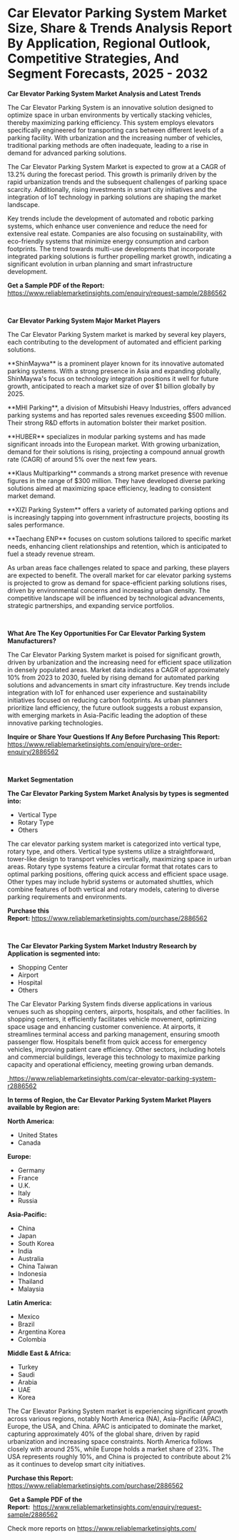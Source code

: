 <p><h1>Car Elevator Parking System Market Size, Share & Trends Analysis Report By Application, Regional Outlook, Competitive Strategies, And Segment Forecasts, 2025 - 2032</h1></p><p><strong>Car Elevator Parking System Market Analysis and Latest Trends</strong></p>
<p><p>The Car Elevator Parking System is an innovative solution designed to optimize space in urban environments by vertically stacking vehicles, thereby maximizing parking efficiency. This system employs elevators specifically engineered for transporting cars between different levels of a parking facility. With urbanization and the increasing number of vehicles, traditional parking methods are often inadequate, leading to a rise in demand for advanced parking solutions.</p><p>The Car Elevator Parking System Market is expected to grow at a CAGR of 13.2% during the forecast period. This growth is primarily driven by the rapid urbanization trends and the subsequent challenges of parking space scarcity. Additionally, rising investments in smart city initiatives and the integration of IoT technology in parking solutions are shaping the market landscape. </p><p>Key trends include the development of automated and robotic parking systems, which enhance user convenience and reduce the need for extensive real estate. Companies are also focusing on sustainability, with eco-friendly systems that minimize energy consumption and carbon footprints. The trend towards multi-use developments that incorporate integrated parking solutions is further propelling market growth, indicating a significant evolution in urban planning and smart infrastructure development.</p></p>
<p><strong>Get a Sample PDF of the Report:&nbsp;</strong> <a href="https://www.reliablemarketinsights.com/enquiry/request-sample/2886562?utm_campaign=2204&utm_medium=2&utm_source=Github&utm_content=ia&utm_term=13032025&utm_id=car-elevator-parking-system">https://www.reliablemarketinsights.com/enquiry/request-sample/2886562</a></p>
<p>&nbsp;</p>
<p><strong>Car Elevator Parking System Major Market Players</strong></p>
<p><p>The Car Elevator Parking System market is marked by several key players, each contributing to the development of automated and efficient parking solutions. </p><p>**ShinMaywa** is a prominent player known for its innovative automated parking systems. With a strong presence in Asia and expanding globally, ShinMaywa's focus on technology integration positions it well for future growth, anticipated to reach a market size of over $1 billion globally by 2025.</p><p>**MHI Parking**, a division of Mitsubishi Heavy Industries, offers advanced parking systems and has reported sales revenues exceeding $500 million. Their strong R&D efforts in automation bolster their market position.</p><p>**HUBER** specializes in modular parking systems and has made significant inroads into the European market. With growing urbanization, demand for their solutions is rising, projecting a compound annual growth rate (CAGR) of around 5% over the next few years.</p><p>**Klaus Multiparking** commands a strong market presence with revenue figures in the range of $300 million. They have developed diverse parking solutions aimed at maximizing space efficiency, leading to consistent market demand.</p><p>**XIZI Parking System** offers a variety of automated parking options and is increasingly tapping into government infrastructure projects, boosting its sales performance.</p><p>**Taechang ENP** focuses on custom solutions tailored to specific market needs, enhancing client relationships and retention, which is anticipated to fuel a steady revenue stream.</p><p>As urban areas face challenges related to space and parking, these players are expected to benefit. The overall market for car elevator parking systems is projected to grow as demand for space-efficient parking solutions rises, driven by environmental concerns and increasing urban density. The competitive landscape will be influenced by technological advancements, strategic partnerships, and expanding service portfolios.</p></p>
<p>&nbsp;</p>
<p><strong>What Are The Key Opportunities For Car Elevator Parking System Manufacturers?</strong></p>
<p><p>The Car Elevator Parking System market is poised for significant growth, driven by urbanization and the increasing need for efficient space utilization in densely populated areas. Market data indicates a CAGR of approximately 10% from 2023 to 2030, fueled by rising demand for automated parking solutions and advancements in smart city infrastructure. Key trends include integration with IoT for enhanced user experience and sustainability initiatives focused on reducing carbon footprints. As urban planners prioritize land efficiency, the future outlook suggests a robust expansion, with emerging markets in Asia-Pacific leading the adoption of these innovative parking technologies.</p></p>
<p><strong>Inquire or Share Your Questions If Any Before Purchasing This Report:</strong> <a href="https://www.reliablemarketinsights.com/enquiry/pre-order-enquiry/2886562?utm_campaign=2204&utm_medium=2&utm_source=Github&utm_content=ia&utm_term=13032025&utm_id=car-elevator-parking-system">https://www.reliablemarketinsights.com/enquiry/pre-order-enquiry/2886562</a></p>
<p>&nbsp;</p>
<p><strong>Market Segmentation</strong></p>
<p><strong>The Car Elevator Parking System Market Analysis by types is segmented into:</strong></p>
<p><ul><li>Vertical Type</li><li>Rotary Type</li><li>Others</li></ul></p>
<p><p>The car elevator parking system market is categorized into vertical type, rotary type, and others. Vertical type systems utilize a straightforward, tower-like design to transport vehicles vertically, maximizing space in urban areas. Rotary type systems feature a circular format that rotates cars to optimal parking positions, offering quick access and efficient space usage. Other types may include hybrid systems or automated shuttles, which combine features of both vertical and rotary models, catering to diverse parking requirements and environments.</p></p>
<p><strong>Purchase this Report:&nbsp;</strong><a href="https://www.reliablemarketinsights.com/purchase/2886562?utm_campaign=2204&utm_medium=2&utm_source=Github&utm_content=ia&utm_term=13032025&utm_id=car-elevator-parking-system">https://www.reliablemarketinsights.com/purchase/2886562</a></p>
<p>&nbsp;</p>
<p><strong>The Car Elevator Parking System Market Industry Research by Application is segmented into:</strong></p>
<p><ul><li>Shopping Center</li><li>Airport</li><li>Hospital</li><li>Others</li></ul></p>
<p><p>The Car Elevator Parking System finds diverse applications in various venues such as shopping centers, airports, hospitals, and other facilities. In shopping centers, it efficiently facilitates vehicle movement, optimizing space usage and enhancing customer convenience. At airports, it streamlines terminal access and parking management, ensuring smooth passenger flow. Hospitals benefit from quick access for emergency vehicles, improving patient care efficiency. Other sectors, including hotels and commercial buildings, leverage this technology to maximize parking capacity and operational efficiency, meeting growing urban demands.</p></p>
<p><a href="https://www.reliablemarketinsights.com/car-elevator-parking-system-r2886562?utm_campaign=2204&utm_medium=2&utm_source=Github&utm_content=ia&utm_term=13032025&utm_id=car-elevator-parking-system">&nbsp;https://www.reliablemarketinsights.com/car-elevator-parking-system-r2886562</a></p>
<p><strong>In terms of Region, the Car Elevator Parking System Market Players available by Region are:</strong></p>
<p>
    <p> <strong> North America: </strong>
        <ul>
            <li>United States</li>
            <li>Canada</li>
        </ul>
        </p> 
    <p> <strong> Europe: </strong>
        <ul>
            <li>Germany</li>
            <li>France</li>
            <li>U.K.</li>
            <li>Italy</li>
            <li>Russia</li>
        </ul>
        </p> 
    <p> <strong> Asia-Pacific: </strong>
        <ul>
            <li>China</li>
            <li>Japan</li>
            <li>South Korea</li>
            <li>India</li>
            <li>Australia</li>
            <li>China Taiwan</li>
            <li>Indonesia</li>
            <li>Thailand</li>
            <li>Malaysia</li>
        </ul>
        </p> 
    <p> <strong> Latin America: </strong>
        <ul>
            <li>Mexico</li>
            <li>Brazil</li>
            <li>Argentina Korea</li>
            <li>Colombia</li>
        </ul>
        </p> 
    <p> <strong> Middle East & Africa: </strong>
        <ul>
            <li>Turkey</li>
            <li>Saudi</li>
            <li>Arabia</li>
            <li>UAE</li>
            <li>Korea</li>
        </ul>
    </p>
    </p>
<p><p>The Car Elevator Parking System market is experiencing significant growth across various regions, notably North America (NA), Asia-Pacific (APAC), Europe, the USA, and China. APAC is anticipated to dominate the market, capturing approximately 40% of the global share, driven by rapid urbanization and increasing space constraints. North America follows closely with around 25%, while Europe holds a market share of 23%. The USA represents roughly 10%, and China is projected to contribute about 2% as it continues to develop smart city initiatives.</p></p>
<p><strong>Purchase this Report: </strong><a href="https://www.reliablemarketinsights.com/purchase/2886562?utm_campaign=2204&utm_medium=2&utm_source=Github&utm_content=ia&utm_term=13032025&utm_id=car-elevator-parking-system">https://www.reliablemarketinsights.com/purchase/2886562</a></p>
<p>&nbsp;<strong>Get a Sample PDF of the Report:&nbsp;&nbsp;</strong><a href="https://www.reliablemarketinsights.com/enquiry/request-sample/2886562?utm_campaign=2204&utm_medium=2&utm_source=Github&utm_content=ia&utm_term=13032025&utm_id=car-elevator-parking-system">https://www.reliablemarketinsights.com/enquiry/request-sample/2886562</a></p>
<p><strong></strong></p>
<p>Check more reports on <a href="https://www.reliablemarketinsights.com/?utm_campaign=2204&utm_medium=2&utm_source=Github&utm_content=ia&utm_term=13032025&utm_id=car-elevator-parking-system">https://www.reliablemarketinsights.com/</a></p>